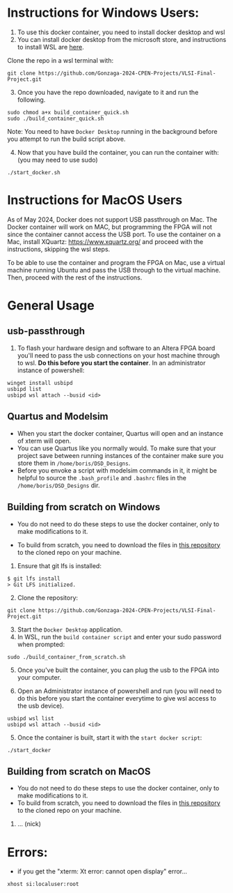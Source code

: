 # Instructions for Windows Users:

1. To use this docker container, you need to install docker desktop and wsl
2. You can install docker desktop from the microsoft store, and instructions to install WSL are [here].

Clone the repo in a wsl terminal with:
```shell
git clone https://github.com/Gonzaga-2024-CPEN-Projects/VLSI-Final-Project.git
```

3. Once you have the repo downloaded, navigate to it and run the following.
```shell
sudo chmod a+x build_container_quick.sh
sudo ./build_container_quick.sh
```

Note: You need to have `Docker Desktop` running in the background before you attempt to
      run the build script above.

4. Now that you have build the container, you can run the container with: (you may need to use sudo)
```shell
./start_docker.sh
```

# Instructions for MacOS Users
As of May 2024, Docker does not support USB passthrough on Mac. The Docker container will work on MAC, but programming the FPGA will not since the container cannot access the USB port. To use the container on a Mac, install XQuartz: https://www.xquartz.org/  and proceed with the instructions, skipping the wsl steps.

To be able to use the container and program the FPGA on Mac, use a virtual machine running Ubuntu and pass the USB through to the virtual machine. Then, proceed with the rest of the instructions.  


# General Usage

## usb-passthrough
1. To flash your hardware design and software to an Altera FPGA board you'll need to pass the usb
   connections on your host machine through to wsl. **Do this before you start the container**.
In an administrator instance of powershell:
```shell
winget install usbipd
usbipd list
usbipd wsl attach --busid <id>
```

## Quartus and Modelsim
- When you start the docker container, Quartus will open and an instance of xterm will open. 
- You can use Quartus like you normally would. To make sure that your project save between
  running instances of the container make sure you store them in `/home/boris/DSD_Designs`.
- Before you envoke a script with modelsim commands in it, it might be helpful to source
  the `.bash_profile` and `.bashrc` files in the `/home/boris/DSD_Designs` dir.

## Building from scratch on Windows
- You do not need to do these steps to use the docker container, only to make modifications to it.

- To build from scratch, you need to download the files in [this repository] to the cloned repo on 
  your machine.

1. Ensure that git lfs is installed:
```shell
$ git lfs install
> Git LFS initialized.
```

2. Clone the repository:
```shell
git clone https://github.com/Gonzaga-2024-CPEN-Projects/VLSI-Final-Project.git
```

3. Start the `Docker Desktop` application.
4. In WSL, run the `build container script` and enter your sudo password when prompted:
```shell
sudo ./build_container_from_scratch.sh
```

5. Once you've built the container, you can plug the usb to the FPGA into your computer.

6. Open an Administrator instance of powershell and run (you will need to do this before
you start the container everytime to give wsl access to the usb device).
```shell
usbipd wsl list
usbipd wsl attach --busid <id>
```

5. Once the container is built, start it with the `start docker script`:
```shell
./start_docker
```

## Building from scratch on MacOS
- You do not need to do these steps to use the docker container, only to make modifications to it.
- To build from scratch, you need to download the files in [this repository] to the cloned repo on 
  your machine.
1. ... (nick)

# Errors:

- if you get the "xterm: Xt error: cannot open display" error...

```shell
xhost si:localuser:root
```

[here]:https://learn.microsoft.com/en-us/windows/wsl/install
[this repository]:https://drive.google.com/drive/folders/1c2Sim5qkLjLW3gy5qTacGj383V3qEaad?usp=sharing
